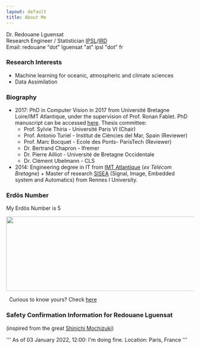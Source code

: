 ```yaml
---
layout: default
title: About Me
---
```



<p class="message">
Dr. Redouane Lguensat <br>
Research Engineer / Statistician
<a href="https://www.ipsl.fr">IPSL</a>/<a href="https://www.ird.fr">IRD</a> <br>
Email: redouane "dot" lguensat "at" ipsl "dot" fr
</p>

### Research Interests

 * Machine learning for oceanic, atmospheric and climate sciences
 * Data Assimilation

### Biography

* 2017: PhD in Computer Vision in 2017 from Université Bretagne Loire/IMT Atlantique, under the supervision of Prof. Ronan Fablet. PhD manuscript can be accessed [here](https://tel.archives-ouvertes.fr/tel-01784196). Thesis committee:
  * Prof. Sylvie Thiria - Université Paris VI (Chair)
  * Prof. Antonio Turiel - Institut de Ciències del Mar, Spain (Reviewer)
  * Prof. Marc Bocquet - Ecole des Ponts- ParisTech (Reviewer)
  * Dr. Bertrand Chapron - Ifremer 
  * Dr. Pierre Ailliot - Université de Bretagne Occidentale
  * Dr. Clément Ubelmann - CLS
* 2014: Engineering degree in IT from [IMT Atlantique](https://www.imt-atlantique.fr/en) (*ex Télécom Bretagne*) + Master of research [SISEA](https://istic.univ-rennes1.fr/master-2-eea-parcours-signal-image-systemes-integres-automatique-sisea-0) (Signal, Image, Embedded system and Automatics) from Rennes I University. 

### Erdös Number

My Erdös Number is 5

<img src="https://raw.githubusercontent.com/redouanelg/redouanelg.github.io/master/images/erdos.png" width="550" height="200">

&nbsp;
Curious to know yours? Check [here](https://mathscinet.ams.org/mathscinet/freeTools.html?version=2)

### Safety Confirmation Information for Redouane Lguensat
(inspired from the great [Shinichi Mochizuki](http://www.kurims.kyoto-u.ac.jp/~motizuki/news-english.html))

''' 
As of 03 January 2022, 12:00: I'm doing fine.
Location: Paris, France
'''
